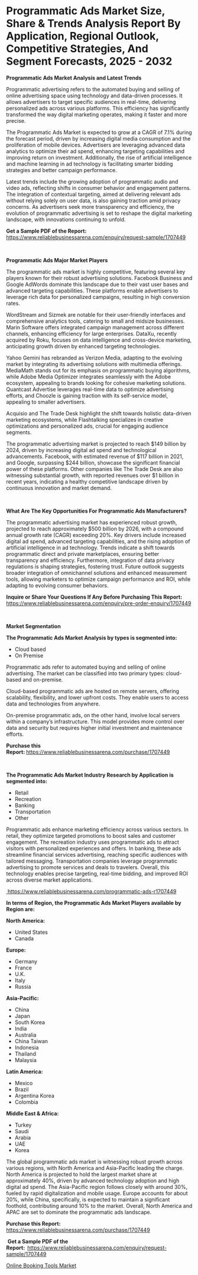 <p><h1>Programmatic Ads Market Size, Share & Trends Analysis Report By Application, Regional Outlook, Competitive Strategies, And Segment Forecasts, 2025 - 2032</h1></p><p><strong>Programmatic Ads Market Analysis and Latest Trends</strong></p>
<p><p>Programmatic advertising refers to the automated buying and selling of online advertising space using technology and data-driven processes. It allows advertisers to target specific audiences in real-time, delivering personalized ads across various platforms. This efficiency has significantly transformed the way digital marketing operates, making it faster and more precise.</p><p>The Programmatic Ads Market is expected to grow at a CAGR of 7.1% during the forecast period, driven by increasing digital media consumption and the proliferation of mobile devices. Advertisers are leveraging advanced data analytics to optimize their ad spend, enhancing targeting capabilities and improving return on investment. Additionally, the rise of artificial intelligence and machine learning in ad technology is facilitating smarter bidding strategies and better campaign performance.</p><p>Latest trends include the growing adoption of programmatic audio and video ads, reflecting shifts in consumer behavior and engagement patterns. The integration of contextual targeting, aimed at delivering relevant ads without relying solely on user data, is also gaining traction amid privacy concerns. As advertisers seek more transparency and efficiency, the evolution of programmatic advertising is set to reshape the digital marketing landscape, with innovations continuing to unfold.</p></p>
<p><strong>Get a Sample PDF of the Report:&nbsp;</strong> <a href="https://www.reliablebusinessarena.com/enquiry/request-sample/1707449?utm_campaign=2529&utm_medium=2&utm_source=Github&utm_content=ia&utm_term=10032025&utm_id=programmatic-ads">https://www.reliablebusinessarena.com/enquiry/request-sample/1707449</a></p>
<p>&nbsp;</p>
<p><strong>Programmatic Ads Major Market Players</strong></p>
<p><p>The programmatic ads market is highly competitive, featuring several key players known for their robust advertising solutions. Facebook Business and Google AdWords dominate this landscape due to their vast user bases and advanced targeting capabilities. These platforms enable advertisers to leverage rich data for personalized campaigns, resulting in high conversion rates.</p><p>WordStream and Sizmek are notable for their user-friendly interfaces and comprehensive analytics tools, catering to small and midsize businesses. Marin Software offers integrated campaign management across different channels, enhancing efficiency for large enterprises. DataXu, recently acquired by Roku, focuses on data intelligence and cross-device marketing, anticipating growth driven by enhanced targeting technologies.</p><p>Yahoo Gemini has rebranded as Verizon Media, adapting to the evolving market by integrating its advertising solutions with multimedia offerings. MediaMath stands out for its emphasis on programmatic buying algorithms, while Adobe Media Optimizer integrates seamlessly with the Adobe ecosystem, appealing to brands looking for cohesive marketing solutions. Quantcast Advertise leverages real-time data to optimize advertising efforts, and Choozle is gaining traction with its self-service model, appealing to smaller advertisers.</p><p>Acquisio and The Trade Desk highlight the shift towards holistic data-driven marketing ecosystems, while Flashtalking specializes in creative optimizations and personalized ads, crucial for engaging audience segments.</p><p>The programmatic advertising market is projected to reach $149 billion by 2024, driven by increasing digital ad spend and technological advancements. Facebook, with estimated revenue of $117 billion in 2021, and Google, surpassing $244 billion, showcase the significant financial power of these platforms. Other companies like The Trade Desk are also witnessing substantial growth, with reported revenues over $1 billion in recent years, indicating a healthy competitive landscape driven by continuous innovation and market demand.</p></p>
<p>&nbsp;</p>
<p><strong>What Are The Key Opportunities For Programmatic Ads Manufacturers?</strong></p>
<p><p>The programmatic advertising market has experienced robust growth, projected to reach approximately $500 billion by 2026, with a compound annual growth rate (CAGR) exceeding 20%. Key drivers include increased digital ad spend, advanced targeting capabilities, and the rising adoption of artificial intelligence in ad technology. Trends indicate a shift towards programmatic direct and private marketplaces, ensuring better transparency and efficiency. Furthermore, integration of data privacy regulations is shaping strategies, fostering trust. Future outlook suggests broader integration of omnichannel solutions and enhanced measurement tools, allowing marketers to optimize campaign performance and ROI, while adapting to evolving consumer behaviors.</p></p>
<p><strong>Inquire or Share Your Questions If Any Before Purchasing This Report:</strong> <a href="https://www.reliablebusinessarena.com/enquiry/pre-order-enquiry/1707449?utm_campaign=2529&utm_medium=2&utm_source=Github&utm_content=ia&utm_term=10032025&utm_id=programmatic-ads">https://www.reliablebusinessarena.com/enquiry/pre-order-enquiry/1707449</a></p>
<p>&nbsp;</p>
<p><strong>Market Segmentation</strong></p>
<p><strong>The Programmatic Ads Market Analysis by types is segmented into:</strong></p>
<p><ul><li>Cloud based</li><li>On Premise</li></ul></p>
<p><p>Programmatic ads refer to automated buying and selling of online advertising. The market can be classified into two primary types: cloud-based and on-premise. </p><p>Cloud-based programmatic ads are hosted on remote servers, offering scalability, flexibility, and lower upfront costs. They enable users to access data and technologies from anywhere. </p><p>On-premise programmatic ads, on the other hand, involve local servers within a company’s infrastructure. This model provides more control over data and security but requires higher initial investment and maintenance efforts.</p></p>
<p><strong>Purchase this Report:&nbsp;</strong><a href="https://www.reliablebusinessarena.com/purchase/1707449?utm_campaign=2529&utm_medium=2&utm_source=Github&utm_content=ia&utm_term=10032025&utm_id=programmatic-ads">https://www.reliablebusinessarena.com/purchase/1707449</a></p>
<p>&nbsp;</p>
<p><strong>The Programmatic Ads Market Industry Research by Application is segmented into:</strong></p>
<p><ul><li>Retail</li><li>Recreation</li><li>Banking</li><li>Transportation</li><li>Other</li></ul></p>
<p><p>Programmatic ads enhance marketing efficiency across various sectors. In retail, they optimize targeted promotions to boost sales and customer engagement. The recreation industry uses programmatic ads to attract visitors with personalized experiences and offers. In banking, these ads streamline financial services advertising, reaching specific audiences with tailored messaging. Transportation companies leverage programmatic advertising to promote services and deals to travelers. Overall, this technology enables precise targeting, real-time bidding, and improved ROI across diverse market applications.</p></p>
<p><a href="https://www.reliablebusinessarena.com/programmatic-ads-r1707449?utm_campaign=2529&utm_medium=2&utm_source=Github&utm_content=ia&utm_term=10032025&utm_id=programmatic-ads">&nbsp;https://www.reliablebusinessarena.com/programmatic-ads-r1707449</a></p>
<p><strong>In terms of Region, the Programmatic Ads Market Players available by Region are:</strong></p>
<p>
    <p> <strong> North America: </strong>
        <ul>
            <li>United States</li>
            <li>Canada</li>
        </ul>
        </p> 
    <p> <strong> Europe: </strong>
        <ul>
            <li>Germany</li>
            <li>France</li>
            <li>U.K.</li>
            <li>Italy</li>
            <li>Russia</li>
        </ul>
        </p> 
    <p> <strong> Asia-Pacific: </strong>
        <ul>
            <li>China</li>
            <li>Japan</li>
            <li>South Korea</li>
            <li>India</li>
            <li>Australia</li>
            <li>China Taiwan</li>
            <li>Indonesia</li>
            <li>Thailand</li>
            <li>Malaysia</li>
        </ul>
        </p> 
    <p> <strong> Latin America: </strong>
        <ul>
            <li>Mexico</li>
            <li>Brazil</li>
            <li>Argentina Korea</li>
            <li>Colombia</li>
        </ul>
        </p> 
    <p> <strong> Middle East & Africa: </strong>
        <ul>
            <li>Turkey</li>
            <li>Saudi</li>
            <li>Arabia</li>
            <li>UAE</li>
            <li>Korea</li>
        </ul>
    </p>
    </p>
<p><p>The global programmatic ads market is witnessing robust growth across various regions, with North America and Asia-Pacific leading the charge. North America is projected to hold the largest market share at approximately 40%, driven by advanced technology adoption and high digital ad spend. The Asia-Pacific region follows closely with around 30%, fueled by rapid digitalization and mobile usage. Europe accounts for about 20%, while China, specifically, is expected to maintain a significant foothold, contributing around 10% to the market. Overall, North America and APAC are set to dominate the programmatic ads landscape.</p></p>
<p><strong>Purchase this Report: </strong><a href="https://www.reliablebusinessarena.com/purchase/1707449?utm_campaign=2529&utm_medium=2&utm_source=Github&utm_content=ia&utm_term=10032025&utm_id=programmatic-ads">https://www.reliablebusinessarena.com/purchase/1707449</a></p>
<p>&nbsp;<strong>Get a Sample PDF of the Report:&nbsp;&nbsp;</strong><a href="https://www.reliablebusinessarena.com/enquiry/request-sample/1707449?utm_campaign=2529&utm_medium=2&utm_source=Github&utm_content=ia&utm_term=10032025&utm_id=programmatic-ads">https://www.reliablebusinessarena.com/enquiry/request-sample/1707449</a></p>
<p><strong></strong></p>
<p><p><a href="https://github.com/akaalahk/Market-Research-Report-List-1/blob/main/online-booking-tools-market.md?utm_campaign=2529&utm_medium=2&utm_source=Github&utm_content=ia&utm_term=10032025&utm_id=programmatic-ads">Online Booking Tools Market</a></p></p>
